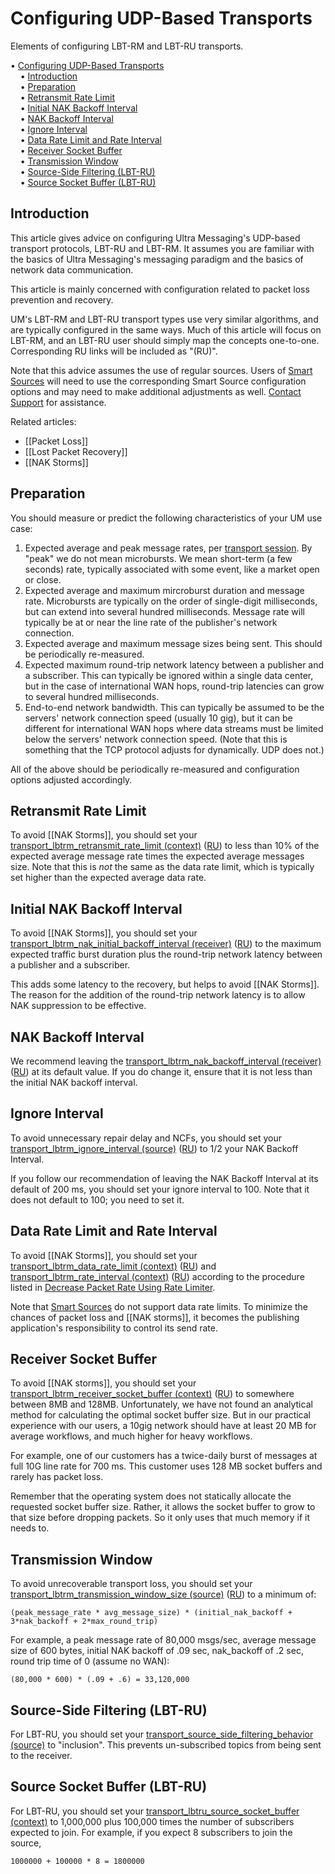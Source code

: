 # Configuring UDP-Based Transports

Elements of configuring LBT-RM and LBT-RU transports.

<!-- mdtoc-start -->
&bull; [Configuring UDP-Based Transports](#configuring-udp-based-transports)  
&nbsp;&nbsp;&nbsp;&nbsp;&bull; [Introduction](#introduction)  
&nbsp;&nbsp;&nbsp;&nbsp;&bull; [Preparation](#preparation)  
&nbsp;&nbsp;&nbsp;&nbsp;&bull; [Retransmit Rate Limit](#retransmit-rate-limit)  
&nbsp;&nbsp;&nbsp;&nbsp;&bull; [Initial NAK Backoff Interval](#initial-nak-backoff-interval)  
&nbsp;&nbsp;&nbsp;&nbsp;&bull; [NAK Backoff Interval](#nak-backoff-interval)  
&nbsp;&nbsp;&nbsp;&nbsp;&bull; [Ignore Interval](#ignore-interval)  
&nbsp;&nbsp;&nbsp;&nbsp;&bull; [Data Rate Limit and Rate Interval](#data-rate-limit-and-rate-interval)  
&nbsp;&nbsp;&nbsp;&nbsp;&bull; [Receiver Socket Buffer](#receiver-socket-buffer)  
&nbsp;&nbsp;&nbsp;&nbsp;&bull; [Transmission Window](#transmission-window)  
&nbsp;&nbsp;&nbsp;&nbsp;&bull; [Source-Side Filtering (LBT-RU)](#source-side-filtering-lbt-ru)  
&nbsp;&nbsp;&nbsp;&nbsp;&bull; [Source Socket Buffer (LBT-RU)](#source-socket-buffer-lbt-ru)  
<!-- TOC created by './mdtoc.pl kb/configuring-udp-based-transports.md' (see https://github.com/fordsfords/mdtoc) -->
<!-- mdtoc-end -->


## Introduction

This article gives advice on configuring Ultra Messaging's UDP-based transport
protocols, LBT-RU and LBT-RM.
It assumes you are familiar with the basics of Ultra Messaging's messaging paradigm
and the basics of network data communication.

This article is mainly concerned with configuration related to packet loss prevention and recovery.

UM's LBT-RM and LBT-RU transport types use very similar algorithms,
and are typically configured in the same ways.
Much of this article will focus on LBT-RM, and an LBT-RU user should simply map
the concepts one-to-one.
Corresponding RU links will be included as "(RU)".

Note that this advice assumes the use of regular sources.
Users of
[Smart Sources](https://ultramessaging.github.io/currdoc/doc/Design/advancedoptimizations.html#smartsources)
will need to use the corresponding Smart Source configuration options and
may need to make additional adjustments as well.
[Contact Support](https://ultramessaging.github.io/UM_Support.html) for assistance.

Related articles:
* [[Packet Loss]]
* [[Lost Packet Recovery]]
* [[NAK Storms]]

## Preparation

You should measure or predict the following characteristics of your UM use case:

1. Expected average and peak message rates,
per [transport session](https://ultramessaging.github.io/currdoc/doc/Design/fundamentalconcepts.html#transportsessions).
By "peak" we do not mean microbursts.
We mean short-term (a few seconds) rate, typically associated with some event, like a market open or close.
2. Expected average and maximum mircroburst duration and message rate.
Microbursts are typically on the order of single-digit milliseconds,
but can extend into several hundred milliseconds.
Message rate will typically be at or near the line rate of the publisher's network connection.
3. Expected average and maximum message sizes being sent. This should be periodically re-measured.
4. Expected maximum round-trip network latency between a publisher and a subscriber.
This can typically be ignored within a single data center,
but in the case of international WAN hops, round-trip latencies can grow to several hundred milliseconds.
5. End-to-end network bandwidth. This can typically be assumed to be the servers' network connection
speed (usually 10 gig),
but it can be different for international WAN hops where data streams must be limited
below the servers' network connection speed. (Note that this is something that the TCP protocol adjusts
for dynamically. UDP does not.)

All of the above should be periodically re-measured and
configuration options adjusted accordingly.

## Retransmit Rate Limit

To avoid [[NAK Storms]], you should set your
[transport_lbtrm_retransmit_rate_limit (context)](https://ultramessaging.github.io/currdoc/doc/Config/grptransportlbtrmoperation.html#transportlbtrmretransmitratelimitcontext) ([RU](https://ultramessaging.github.io/currdoc/doc/Config/grptransportlbtruoperation.html#transportlbtruretransmitratelimitcontext))
to less than 10% of the expected average message rate times the expected average messages size.
Note that this is *not* the same as the data rate limit, which is typically set higher than the expected
average data rate.

## Initial NAK Backoff Interval

To avoid [[NAK Storms]], you should set your
[transport_lbtrm_nak_initial_backoff_interval (receiver)](https://ultramessaging.github.io/currdoc/doc/Config/grptransportlbtrmreliability.html#transportlbtrmnakinitialbackoffintervalreceiver) ([RU](https://ultramessaging.github.io/currdoc/doc/Config/grptransportlbtrureliability.html#transportlbtrunakinitialbackoffintervalreceiver))
to the maximum expected traffic burst duration plus the round-trip network latency between a publisher and a subscriber.

This adds some latency to the recovery, but helps to avoid [[NAK Storms]].
The reason for the addition of the round-trip network latency is to allow NAK suppression to be effective.

## NAK Backoff Interval

We recommend leaving the [transport_lbtrm_nak_backoff_interval (receiver)](https://ultramessaging.github.io/currdoc/doc/Config/grptransportlbtrmreliability.html#transportlbtrmnakbackoffintervalreceiver) ([RU](https://ultramessaging.github.io/currdoc/doc/Config/grptransportlbtrureliability.html#transportlbtrunakbackoffintervalreceiver))
at its default value.
If you do change it, ensure that it is not less than the initial NAK backoff interval.

## Ignore Interval

To avoid unnecessary repair delay and NCFs, you should set your
[transport_lbtrm_ignore_interval (source)](https://ultramessaging.github.io/currdoc/doc/Config/grptransportlbtrmreliability.html#transportlbtrmignoreintervalsource) ([RU](https://ultramessaging.github.io/currdoc/doc/Config/grptransportlbtrureliability.html#transportlbtruignoreintervalsource))
to 1/2 your NAK Backoff Interval.

If you follow our recommendation of leaving the NAK Backoff Interval at its default of 200 ms,
you should set your ignore interval to 100.
Note that it does not default to 100; you need to set it.

## Data Rate Limit and Rate Interval

To avoid [[NAK Storms]], you should set your
[transport_lbtrm_data_rate_limit (context)](https://ultramessaging.github.io/currdoc/doc/Config/grptransportlbtrmoperation.html#transportlbtrmdataratelimitcontext) ([RU](https://ultramessaging.github.io/currdoc/doc/Config/grptransportlbtruoperation.html#transportlbtrudataratelimitcontext))
and
[transport_lbtrm_rate_interval (context)](https://ultramessaging.github.io/currdoc/doc/Config/grptransportlbtrmoperation.html#transportlbtrmrateintervalcontext) ([RU](https://ultramessaging.github.io/currdoc/doc/Config/grptransportlbtruoperation.html#transportlbtrurateintervalcontext))
according to the procedure listed in
[Decrease Packet Rate Using Rate Limiter](https://ultramessaging.github.io/um_kb/html/packet-loss.html#decrease-packet-rate-using-rate-limiter).

Note that
[Smart Sources](https://ultramessaging.github.io/currdoc/doc/Design/advancedoptimizations.html#smartsources)
do not support data rate limits.
To minimize the chances of packet loss and [[NAK storms]],
it becomes the publishing application's responsibility to control its send rate.

## Receiver Socket Buffer

To avoid [[NAK storms]], you should set your
[transport_lbtrm_receiver_socket_buffer (context)](https://ultramessaging.github.io/currdoc/doc/Config/grptransportlbtrmreliability.html#transportlbtrmreceiversocketbuffercontext) ([RU](https://ultramessaging.github.io/currdoc/doc/Config/grptransportlbtrureliability.html#transportlbtrureceiversocketbuffercontext))
to somewhere between 8MB and 128MB.
Unfortunately, we have not found an analytical method for calculating
the optimal socket buffer size.
But in our practical experience with our users, a 10gig network should have
at least 20 MB for average workflows, and much higher for heavy workflows.

For example, one of our customers has a twice-daily burst of messages at
full 10G line rate for 700 ms.
This customer uses 128 MB socket buffers and rarely has packet loss.

Remember that the operating system does not statically allocate the
requested socket buffer size.
Rather, it allows the socket buffer to grow to that size before
dropping packets.
So it only uses that much memory if it needs to.

## Transmission Window

To avoid unrecoverable transport loss, you should set your
[transport_lbtrm_transmission_window_size (source)](https://ultramessaging.github.io/currdoc/doc/Config/grptransportlbtrmreliability.html#transportlbtrmtransmissionwindowsizesource) ([RU](https://ultramessaging.github.io/currdoc/doc/Config/grptransportlbtrureliability.html#transportlbtrutransmissionwindowsizesource))
to a minimum of:
```
(peak_message_rate * avg_message_size) * (initial_nak_backoff + 3*nak_backoff + 2*max_round_trip)
```
For example, a peak message rate of 80,000 msgs/sec, average message size of 600 bytes,
initial NAK backoff of .09 sec, nak_backoff of .2 sec, round trip time of 0 (assume no WAN):
```
(80,000 * 600) * (.09 + .6) = 33,120,000
```

## Source-Side Filtering (LBT-RU)

For LBT-RU, you should set your
[transport_source_side_filtering_behavior (source)](https://ultramessaging.github.io/currdoc/doc/Config/grpmajoroptions.html#transportsourcesidefilteringbehaviorsource)
to "inclusion".
This prevents un-subscribed topics from being sent to the receiver.

## Source Socket Buffer (LBT-RU)

For LBT-RU, you should set your
[transport_lbtru_source_socket_buffer (context)](https://ultramessaging.github.io/currdoc/doc/Config/grptransportlbtrureliability.html#transportlbtrusourcesocketbuffercontext)
to 1,000,000 plus 100,000 times the number of subscribers expected to join.
For example, if you expect 8 subscribers to join the source,
```
1000000 + 100000 * 8 = 1800000
```
